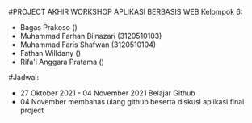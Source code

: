 #PROJECT AKHIR WORKSHOP APLIKASI BERBASIS WEB
Kelompok 6:
- Bagas Prakoso ()
- Muhammad Farhan Bilnazari (3120510103)
- Muhammad Faris Shafwan (3120510104)
- Fathan Willdany ()
- Rifa'i Anggara Pratama ()

#Jadwal:
- 27 Oktober 2021 - 04 November 2021 Belajar Github
- 04 November membahas ulang github beserta diskusi aplikasi final project
